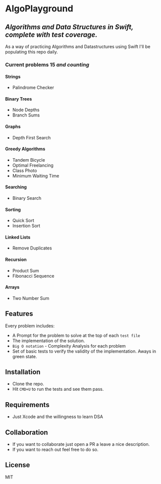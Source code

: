 # AlgoPlayground
## _Algorithms and Data Structures in Swift, complete with test coverage._

As a way of practicing Algorithms and Datastructures using Swift I'll be populating this repo daily.

### Current problems 15 _and counting_

#### Strings
- Palindrome Checker

#### Binary Trees
- Node Depths
- Branch Sums

#### Graphs
- Depth First Search

#### Greedy Algorithms
- Tandem Bicycle
- Optimal Freelancing
- Class Photo
- Minimum Waiting Time

#### Searching
- Binary Search

#### Sorting
- Quick Sort
- Insertion Sort

#### Linked Lists
- Remove Duplicates

#### Recursion
- Product Sum
- Fibonacci Sequence

#### Arrays
- Two Number Sum

## Features
Every problem includes:

- A Prompt for the problem to solve at the top of each `test file`
- The implementation of the solution.
- `Big O notation` - Complexity Analysis for each problem
- Set of basic tests to verify the validity of the implementation. Aways in green state.

## Installation

- Clone the repo.
- Hit `CMD+U` to run the tests and see them pass.

## Requirements

- Just Xcode and the willingness to learn DSA

## Collaboration

- If you want to collaborate just open a PR a leave a nice description.
- If you want to reach out feel free to do so.

## License

MIT
